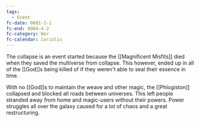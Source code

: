 ```yaml
---
tags:
  - Event
fc-date: 0001-1-1
fc-end: 0004-4-2
fc-category: War
fc-calendar: Coriolis
---
```

The collapse is an event started because the [[Magnificent Misfits]] died when they saved the multiverse from collapse. This however, ended up in all of the [[God]]s being killed of if they weren't able to seal their essence in time.

With no [[God]]s to maintain the weave and other magic, the [[Phlogiston]] collapsed and blocked all roads between universes. This left people stranded away from home and magic-users without their powers. Power struggles all over the galaxy caused for a lot of chaos and a great restructuring.